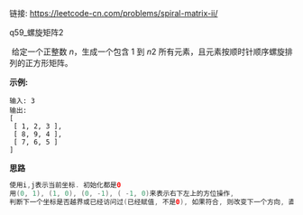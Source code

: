 链接:  https://leetcode-cn.com/problems/spiral-matrix-ii/

q59_螺旋矩阵2

​	给定一个正整数 *n*，生成一个包含 1 到 *n*2 所有元素，且元素按顺时针顺序螺旋排列的正方形矩阵。

**示例:**

```
输入: 3
输出:
[
 [ 1, 2, 3 ],
 [ 8, 9, 4 ],
 [ 7, 6, 5 ]
]
```

**思路**

```java
使用i,j表示当前坐标. 初始化都是0
用(0, 1), (1, 0), (0, -1), ( -1, 0)来表示右下左上的方位操作, 
判断下一个坐标是否越界或已经访问过(已经赋值, 不是0), 如果符合, 则改变下一个方向, 直到元素技术为n*n为止.
```











